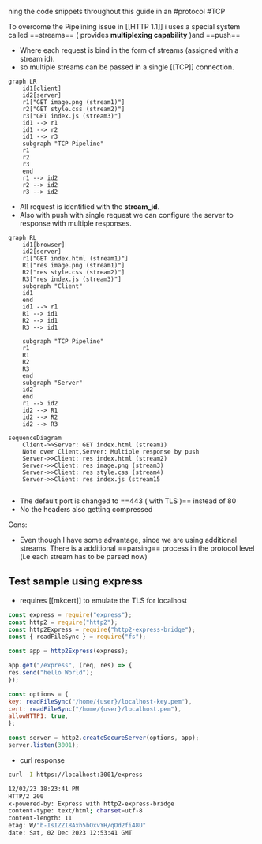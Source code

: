 ning the code snippets throughout this guide in an #protocol 
#TCP 

To overcome the Pipelining issue in [[HTTP 1.1]] i uses a special system called ==streams== ( provides **multiplexing capability** )and ==push==
- Where each request is bind in the form of streams (assigned with a stream id).
- so multiple streams can be passed in a single [[TCP]] connection.
```mermaid
graph LR
	id1[client]
	id2[server]
	r1["GET image.png (stream1)"]
	r2["GET style.css (stream2)"]
	r3["GET index.js (stream3)"]
	id1 --> r1
	id1 --> r2
	id1 --> r3
	subgraph "TCP Pipeline"
	r1
	r2
	r3
	end
	r1 --> id2
	r2 --> id2
	r3 --> id2
```
- All request is identified with the **stream_id**.
- Also with push with single request we can configure the server to response with multiple responses.
```mermaid
graph RL
	id1[browser]
	id2[server]
	r1["GET index.html (stream1)"]
	R1["res image.png (stream1)"]
	R2["res style.css (stream2)"]
	R3["res index.js (stream3)"]
	subgraph "Client"
	id1
	end
	id1 --> r1
	R1 --> id1
	R2 --> id1
	R3 --> id1
	 
	subgraph "TCP Pipeline"
	r1
	R1
	R2
	R3
	end
	subgraph "Server"
	id2
	end
	r1 --> id2
	id2 --> R1
	id2 --> R2
	id2 --> R3
 ```
 ```mermaid
 sequenceDiagram
	 Client->>Server: GET index.html (stream1)
	 Note over Client,Server: Multiple response by push
	 Server->>Client: res index.html (stream2)
	 Server->>Client: res image.png (stream3)
	 Server->>Client: res style.css (stream4)
	 Server->>Client: res index.js (stream15
	 
```
- The default port is changed to ==443 ( with TLS )== instead of 80
- No the headers also getting compressed



Cons:
- Even though I have some advantage, since we are using additional streams. There is a additional ==parsing== process in the protocol level (i.e each stream has to be parsed now)



## Test sample using express
- requires [[mkcert]] to emulate the TLS for localhost 
```js
const express = require("express");
const http2 = require("http2");
const http2Express = require("http2-express-bridge");
const { readFileSync } = require("fs");

const app = http2Express(express);

app.get("/express", (req, res) => {
res.send("hello World");
});

const options = {
key: readFileSync("/home/{user}/localhost-key.pem"),
cert: readFileSync("/home/{user}/localhost.pem"),
allowHTTP1: true,
};

const server = http2.createSecureServer(options, app);
server.listen(3001);
```
- curl response
```bash
curl -I https://localhost:3001/express

12/02/23 18:23:41 PM
HTTP/2 200
x-powered-by: Express with http2-express-bridge
content-type: text/html; charset=utf-8
content-length: 11
etag: W/"b-IsIZZI8Axh5bOxvYH/qOd2fi48U"
date: Sat, 02 Dec 2023 12:53:41 GMT
```
